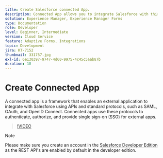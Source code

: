 ```yaml
---
title: Create Salesforce connected App.
description: Connected App allows you to integrate Salesforce with third party applications such as AEM Forms with Salesforce.
solution: Experience Manager, Experience Manager Forms
type: Documentation
role: Developer
level: Beginner, Intermediate
version: Cloud Service
feature: Adaptive Forms, Integrations
topic: Development
jira: KT-7152
thumbnail: 331757.jpg
exl-id: 6e130397-9747-4d60-9975-4c45c5aab87b
duration: 18
---
```

# Create Connected App

A connected app is a framework that enables an external application to integrate with Salesforce using APIs and standard protocols, such as SAML, OAuth, and OpenID Connect. Connected apps use these protocols to authenticate, authorize, and provide single sign-on (SSO) for external apps.

>[!VIDEO](https://video.tv.adobe.com/v/331757?quality=12&learn=on)

>[!NOTE]
>Please make sure you create an account in the [Salesforce Developer Edition](https://developer.salesforce.com/signup) as the REST API's are enabled by default in the developer edition.
